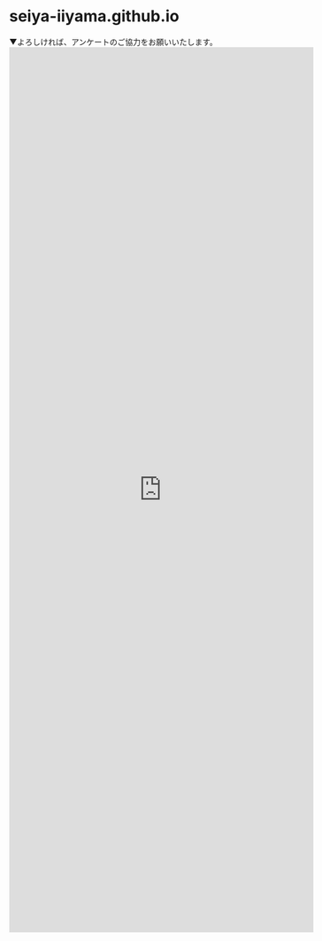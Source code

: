 # seiya-iiyama.github.io

<p>▼よろしければ、アンケートのご協力をお願いいたします。<br>
<iframe src="https://jp.surveymonkey.com/r/HQRL3S5" width="550" height="1600" frameborder="0" marginwidth="0" marginheight="0">読み込んでいます&#8230;</iframe></p>

